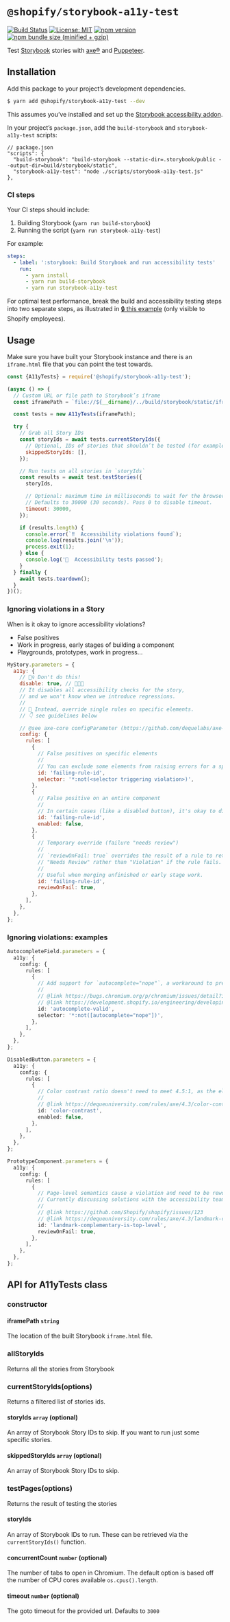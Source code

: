 # `@shopify/storybook-a11y-test`

[![Build Status](https://github.com/Shopify/quilt/workflows/Node-CI/badge.svg?branch=main)](https://github.com/Shopify/quilt/actions?query=workflow%3ANode-CI) [![License: MIT](https://img.shields.io/badge/License-MIT-green.svg)](https://github.com/Shopify/quilt/blob/main/LICENSE.md) [![npm version](https://badge.fury.io/js/%40shopify%2Fstorybook-a11y-test.svg)](https://www.npmjs.com/package/@shopify/storybook-a11y-test) [![npm bundle size (minified + gzip)](https://img.shields.io/bundlephobia/minzip/@shopify/storybook-a11y-test.svg)](https://bundlephobia.com/package/@shopify/storybook-a11y-test)

Test [Storybook](https://storybook.js.org/) stories with [axe®](https://github.com/dequelabs/axe-core) and [Puppeteer](https://developers.google.com/web/tools/puppeteer).

## Installation

Add this package to your project’s development dependencies.

```bash
$ yarn add @shopify/storybook-a11y-test --dev
```

This assumes you’ve installed and set up the [Storybook accessibility addon](https://www.npmjs.com/package/@storybook/addon-a11y).

In your project’s `package.json`, add the `build-storybook` and `storybook-a11y-test` scripts:

```json5
// package.json
"scripts": {
  "build-storybook": "build-storybook --static-dir=.storybook/public --output-dir=build/storybook/static",
  "storybook-a11y-test": "node ./scripts/storybook-a11y-test.js"
},
```

### CI steps

Your CI steps should include:

1. Building Storybook (`yarn run build-storybook`)
2. Running the script (`yarn run storybook-a11y-test`)

For example:

```yaml
steps:
  - label: ':storybook: Build Storybook and run accessibility tests'
    run:
      - yarn install
      - yarn run build-storybook
      - yarn run storybook-a11y-test
```

For optimal test performance, break the build and accessibility testing steps into two separate steps, as illustrated in [🔒 this example](https://github.com/Shopify/web/blob/03475cd0918c0e18989c1974d7007c1bd912e054/.shopify-build/shared/steps.yml#L154-L184) (only visible to Shopify employees).

## Usage

Make sure you have built your Storybook instance and there is an `iframe.html` file that you can point the test towards.

```js
const {A11yTests} = require('@shopify/storybook-a11y-test');

(async () => {
  // Custom URL or file path to Storybook’s iframe
  const iframePath = `file://${__dirname}/../build/storybook/static/iframe.html`;

  const tests = new A11yTests(iframePath);

  try {
    // Grab all Story IDs
    const storyIds = await tests.currentStoryIds({
      // Optional, IDs of stories that shouldn’t be tested (for example: playgrounds)
      skippedStoryIds: [],
    });

    // Run tests on all stories in `storyIds`
    const results = await test.testStories({
      storyIds,

      // Optional: maximum time in milliseconds to wait for the browser instance to start.
      // Defaults to 30000 (30 seconds). Pass 0 to disable timeout.
      timeout: 30000,
    });

    if (results.length) {
      console.error(`‼️  Accessibility violations found`);
      console.log(results.join('\n'));
      process.exit(1);
    } else {
      console.log('🧚  Accessibility tests passed');
    }
  } finally {
    await tests.teardown();
  }
})();
```

### Ignoring violations in a Story

When is it okay to ignore accessibility violations?

- False positives
- Work in progress, early stages of building a component
- Playgrounds, prototypes, work in progress…

```js
MyStory.parameters = {
  a11y: {
    // 🙅‍♀️ Don't do this!
    disable: true, // 💩💩💩
    // It disables all accessibility checks for the story,
    // and we won't know when we introduce regressions.
    //
    // 🙌 Instead, override single rules on specific elements.
    // 👇 see guidelines below

    // @see axe-core configParameter (https://github.com/dequelabs/axe-core/blob/develop/doc/API.md#parameters-1)
    config: {
      rules: [
        {
          // False positives on specific elements
          //
          // You can exclude some elements from raising errors for a specific rule.
          id: 'failing-rule-id',
          selector: '*:not(<selector triggering violation>)',
        },
        {
          // False positive on an entire component
          //
          // In certain cases (like a disabled button), it's okay to disable a rule.
          id: 'failing-rule-id',
          enabled: false,
        },
        {
          // Temporary override (failure "needs review")
          //
          // `reviewOnFail: true` overrides the result of a rule to return
          // "Needs Review" rather than "Violation" if the rule fails.
          //
          // Useful when merging unfinished or early stage work.
          id: 'failing-rule-id',
          reviewOnFail: true,
        },
      ],
    },
  },
};
```

### Ignoring violations: examples

```ts
AutocompleteField.parameters = {
  a11y: {
    config: {
      rules: [
        {
          // Add support for `autocomplete="nope"`, a workaround to prevent autocomplete in Chrome
          //
          // @link https://bugs.chromium.org/p/chromium/issues/detail?id=468153
          // @link https://development.shopify.io/engineering/developing_at_Shopify/accessibility/forms/autocomplete
          id: 'autocomplete-valid',
          selector: '*:not([autocomplete="nope"])',
        },
      ],
    },
  },
};
```

```ts
DisabledButton.parameters = {
  a11y: {
    config: {
      rules: [
        {
          // Color contrast ratio doesn't need to meet 4.5:1, as the element is disabled
          //
          // @link https://dequeuniversity.com/rules/axe/4.3/color-contrast
          id: 'color-contrast',
          enabled: false,
        },
      ],
    },
  },
};
```

```ts
PrototypeComponent.parameters = {
  a11y: {
    config: {
      rules: [
        {
          // Page-level semantics cause a violation and need to be reworked.
          // Currently discussing solutions with the accessibility team.
          //
          // @link https://github.com/Shopify/shopify/issues/123
          // @link https://dequeuniversity.com/rules/axe/4.3/landmark-complementary-is-top-level
          id: 'landmark-complementary-is-top-level',
          reviewOnFail: true,
        },
      ],
    },
  },
};
```

## API for A11yTests class

### constructor

#### iframePath `string`

The location of the built Storybook `iframe.html` file.

### allStoryIds

Returns all the stories from Storybook

### currentStoryIds(options)

Returns a filtered list of stories ids.

#### storyIds `array` (optional)

An array of Storybook Story IDs to skip. If you want to run just some specific stories.

#### skippedStoryIds `array` (optional)

An array of Storybook Story IDs to skip.

### testPages(options)

Returns the result of testing the stories

#### storyIds

An array of Storybook IDs to run. These can be retrieved via the `currentStoryIds()` function.

#### concurrentCount `number` (optional)

The number of tabs to open in Chromium. The default option is based off the number of CPU cores available `os.cpus().length`.

#### timeout `number` (optional)

The goto timeout for the provided url. Defaults to `3000`
